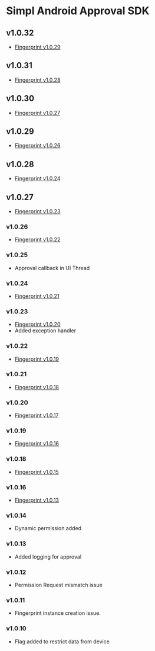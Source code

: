 # Simpl Android Approval SDK
## v1.0.32
- [Fingerprint v1.0.29](https://github.com/GetSimpl/simpl-android-maven-repo/blob/master/com/simpl/android/fingerprintSDK/changelog.md#v1029)
## v1.0.31
- [Fingerprint v1.0.28](https://github.com/GetSimpl/simpl-android-maven-repo/blob/master/com/simpl/android/fingerprintSDK/changelog.md#v1028)
## v1.0.30
- [Fingerprint v1.0.27](https://github.com/GetSimpl/simpl-android-maven-repo/blob/master/com/simpl/android/fingerprintSDK/changelog.md#v1027)
## v1.0.29
- [Fingerprint v1.0.26](https://github.com/GetSimpl/simpl-android-maven-repo/blob/master/com/simpl/android/fingerprintSDK/changelog.md#v1026)
## v1.0.28
- [Fingerprint v1.0.24](https://github.com/GetSimpl/simpl-android-maven-repo/blob/master/com/simpl/android/fingerprintSDK/changelog.md#v1024)
## v1.0.27
- [Fingerprint v1.0.23](https://github.com/GetSimpl/simpl-android-maven-repo/blob/master/com/simpl/android/fingerprintSDK/changelog.md#v1023)
### v1.0.26
- [Fingerprint v1.0.22](https://github.com/GetSimpl/simpl-android-maven-repo/blob/master/com/simpl/android/fingerprintSDK/changelog.md#v1026)
### v1.0.25
- Approval callback in UI Thread
### v1.0.24
- [Fingerprint v1.0.21](https://github.com/GetSimpl/simpl-android-maven-repo/blob/master/com/simpl/android/fingerprintSDK/changelog.md#v1021)
### v1.0.23
- [Fingerprint v1.0.20](https://github.com/GetSimpl/simpl-android-maven-repo/blob/master/com/simpl/android/fingerprintSDK/changelog.md#v1020)
- Added exception handler
### v1.0.22
- [Fingerprint v1.0.19](https://github.com/GetSimpl/simpl-android-maven-repo/blob/master/com/simpl/android/fingerprintSDK/changelog.md#v1019)
### v1.0.21
- [Fingerprint v1.0.18](https://github.com/GetSimpl/simpl-android-maven-repo/blob/master/com/simpl/android/fingerprintSDK/changelog.md#v1018)
### v1.0.20
- [Fingerprint v1.0.17](https://github.com/GetSimpl/simpl-android-maven-repo/blob/master/com/simpl/android/fingerprintSDK/changelog.md#v1017)
### v1.0.19
- [Fingerprint v1.0.16](https://github.com/GetSimpl/simpl-android-maven-repo/blob/master/com/simpl/android/fingerprintSDK/changelog.md#v1016)
### v1.0.18
- [Fingerprint v1.0.15](https://github.com/GetSimpl/simpl-android-maven-repo/blob/master/com/simpl/android/fingerprintSDK/changelog.md#v1015)
### v1.0.16
- [Fingerprint v1.0.13](https://github.com/GetSimpl/simpl-android-maven-repo/blob/master/com/simpl/android/fingerprintSDK/changelog.md#v1013)
### v1.0.14
- Dynamic permission added
### v1.0.13
- Added logging for approval
### v1.0.12
- Permission Request mismatch issue
### v1.0.11
- Fingerprint instance creation issue.
### v1.0.10
- Flag added to restrict data from device
